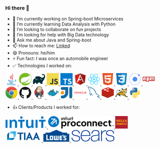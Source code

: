 ### Hi there 👋



- 🔭 I’m currently working on Spring-boot Microservices
- 🌱 I’m currently learning Data Analysis with Python
- 👯 I’m looking to collaborate on fun projects
- 🤔 I’m looking for help with Big Data technology
- 💬 Ask me about Java and Spring-boot
- 📫 How to reach me: [Linked](https://www.linkedin.com/in/qin-boyang/)
- 😄 Pronouns: he/him
- ⚡ Fun fact: I was once an automobile engineer
- ✅ Technologies I worked on:

<a href=#>
  <img src='/icons/java/java-original.svg' height="40">
</a>
<a href=#>
  <img src='/icons/spring/spring-original.svg' height="40">
</a>
<a href=#>
  <img src='/icons/gradle/gradle-plain.svg' height="40">
</a>
<a href=#>
  <img src='/icons/javascript/javascript-original.svg' height="40">
</a>
<a href=#>
  <img src='/icons/typescript/typescript-original.svg' height="40">
</a>
<a href=#>
  <img src='/icons/angularjs/angularjs-original.svg' height="40">
</a>
<a href=#>
  <img src='/icons/react/react-original.svg' height="40">
</a>
<a href=#>
  <img src='/icons/html5/html5-original.svg' height="40">
</a>
<a href=#>
  <img src='/icons/css3/css3-original.svg' height="40">
</a>
<a href=#>
  <img src='/icons/ionic/ionic-original.svg' height="40">
</a>
<a href=#>
  <img src='/icons/npm/npm-original-wordmark.svg' height="40">
</a>
<a href=#>
  <img src='/icons/chrome/chrome-original.svg' height="40">
</a>
<a href=#>
  <img src='/icons/github/github-original.svg' height="40">
</a>
<a href=#>
  <img src='/icons/jenkins/jenkins-original.svg' height="40">
</a>
<a href=#>
  <img src='/icons/docker/docker-original.svg' height="40">
</a>
<a href=#>
  <img src='/icons/intellij/intellij-original.svg' height="40">
</a>
<a href=#>
  <img src='/icons/oracle/oracle-original.svg' height="40">
</a>
<a href=#>
  <img src='/icons/mysql/mysql-original.svg' height="40">
</a>
<a href=#>
  <img src='/icons/redis/redis-original.svg' height="40">
</a>
<a href=#>
  <img src='/icons/tomcat/tomcat-original.svg' height="40">
</a>
<a href=#>
  <img src='/icons/python/python-original.svg' height="40">
</a>

- 👍 Clients/Products I worked for:
<a href=#>
  <img src='/icons/intuit/intuit_logo.svg' height="40">
</a>
<a href=#>
  <img src='/icons/intuit/intuit_proconnect.png' height="40">
</a>
<a href=#>
  <img src='/icons/wellsfargo/wellsfargo_logo.svg' height="40">
</a>
<a href=#>
  <img src='/icons/tiaa/tiaa_logo.svg' height="40">
</a>
<a href=#>
  <img src='/icons/lowes/lowes_logo.svg' height="40">
</a>
<a href=#>
  <img src='/icons/sears/sears_logo.svg' height="40">
</a>
